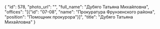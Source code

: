 {
    "id": 578,
    "photo_url": "",
    "full_name": "Дубяго Татьяна Михайловна",
    "offices": "[{\"id\": \"07-08\", \"name\": \"Прокуратура Фрунзенского района\", \"position\": \"Помощник прокурора\"}]",
    "title": "Дубяго Татьяна Михайловна"
}